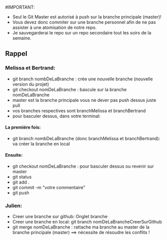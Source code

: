 #IMPORTANT:

* Seul le Git Master est autorisé à push sur la branche principale (master)!
* Vous devez donc commiter sur une branche personnel afin de ne pas assister à une atomisation de notre repo.
* Je sauvegarderai le repo sur un repo secondaire tout les soirs de la semaine.

## Rappel

### Melissa et Bertrand:

* git branch nombDeLaBranche : crée une nouvelle branche (nouvelle version du projet)
* git checkout nomDeLaBranche : bascule sur la branche nomDeLaBranche 
* master est la branche principale vous ne dever pas push dessus juste pull
* vos branches respectives sont branchMelissa et branchBertrand
* pour basculer dessus, dans votre terminal:

#### La premiére fois:
* git branch nombDeLaBranche (donc branchMelissa et branchBertrand): va créer la branche en local

#### Ensuite:
* git checkout nomDeLaBranche : pour basculer dessus ou revenir sur master
* git status
* git add .
* git commit -m "votre commentaire"
* git push


### Julien:

* Creer une branche sur github: Onglet branche
* Creer une branche en local: git branch nomDeLaBrancheCreerSurGithub
* git merge nomDeLaBranche : rattache ma branche au master de la branche principale (master) ==> nécessite de résoudre les conflits !   
